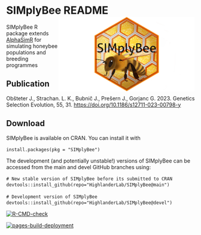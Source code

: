 # SIMplyBee README <img src="man/figures/SIMplyBeelogo_small.png" align="right" height="200"/>

SIMplyBee R package extends [AlphaSimR](https://CRAN.R-project.org/package=AlphaSimR)
for simulating honeybee populations and breeding programmes

## Publication

Obšteter J., Strachan. L. K., Bubnič J., Prešern J., Gorjanc G. 2023. Genetics Selection Evolution,  55, 31. https://doi.org/10.1186/s12711-023-00798-y


## Download

SIMplyBee is available on CRAN. You can install it with

    install.packages(pkg = "SIMplyBee")

The development (and potentially unstable!) versions of SIMplyBee can be
accessed from the main and devel GitHub branches using:

    # New stable version of SIMplyBee before its submitted to CRAN
    devtools::install_github(repo="HighlanderLab/SIMplyBee@main")

    # Development version of SIMplyBee
    devtools::install_github(repo="HighlanderLab/SIMplyBee@devel")


 <!-- badges: start -->
[![R-CMD-check](https://github.com/HighlanderLab/SIMplyBee/actions/workflows/R-CMD-check.yaml/badge.svg?branch=devel)](https://github.com/HighlanderLab/SIMplyBee/actions/workflows/R-CMD-check.yaml)
  <!-- badges: end -->

<!-- badges: start -->
  [![pages-build-deployment](https://github.com/HighlanderLab/SIMplyBee/actions/workflows/pages/pages-build-deployment/badge.svg)](https://github.com/HighlanderLab/SIMplyBee/actions/workflows/pages/pages-build-deployment)
<!-- badges: end -->
